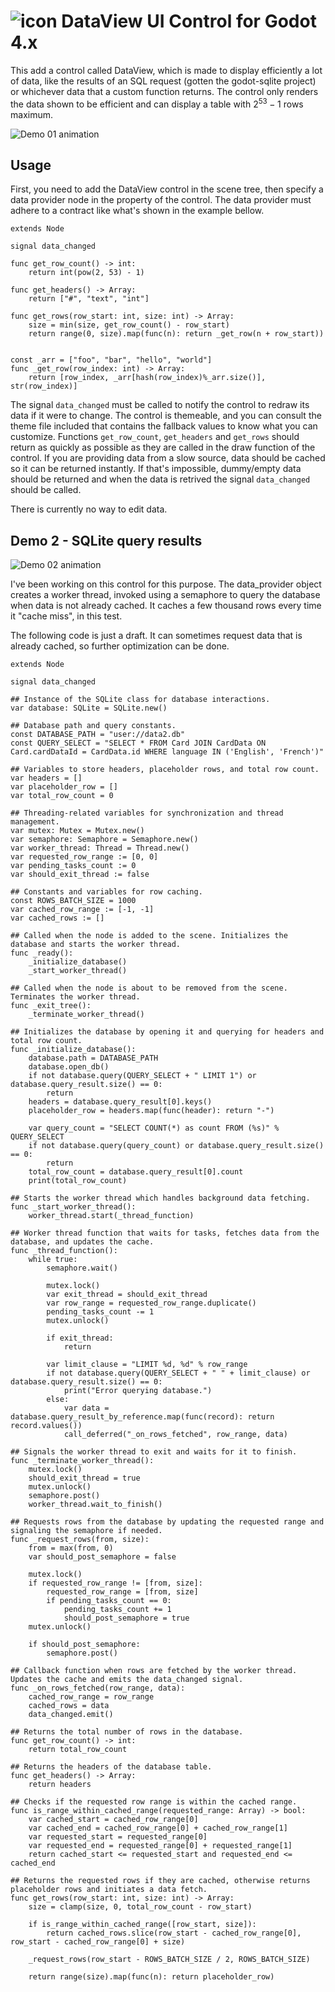 # ![icon](addons/godot-dataview/_imgs/icon-64x64.png) DataView UI Control for Godot 4.x
This add a control called DataView, which is made to display efficiently a lot of data, like the results of an SQL request (gotten the godot-sqlite project) or whichever data that a custom function returns.
The control only renders the data shown to be efficient and can display a table with $`2^{53} - 1`$ rows maximum.

![Demo 01 animation](addons/godot-dataview/_imgs/demo01.gif)

## Usage
First, you need to add the DataView control in the scene tree, then specify a data provider node in the property of the control.
The data provider must adhere to a contract like what's shown in the example bellow.
```gdscript
extends Node

signal data_changed

func get_row_count() -> int:
	return int(pow(2, 53) - 1)

func get_headers() -> Array:
	return ["#", "text", "int"]

func get_rows(row_start: int, size: int) -> Array:
	size = min(size, get_row_count() - row_start)
	return range(0, size).map(func(n): return _get_row(n + row_start))


const _arr = ["foo", "bar", "hello", "world"]
func _get_row(row_index: int) -> Array:
	return [row_index, _arr[hash(row_index)%_arr.size()], str(row_index)]
```
The signal `data_changed` must be called to notify the control to redraw its data if it were to change.
The control is themeable, and you can consult the theme file included that contains the fallback values to know what you can customize.
Functions `get_row_count`, `get_headers` and `get_rows` should return as quickly as possible as they are called in the draw function of the control.
If you are providing data from a slow source, data should be cached so it can be returned instantly. If that's impossible, dummy/empty data should be returned and when the data is retrived the signal `data_changed` should be called.

There is currently no way to edit data.

## Demo 2 - SQLite query results

![Demo 02 animation](addons/godot-dataview/_imgs/demo02.gif)

I've been working on this control for this purpose. The data_provider object creates a worker thread, invoked using a semaphore to query the database when data is not already cached.
It caches a few thousand rows every time it "cache miss", in this test. 

The following code is just a draft. It can sometimes request data that is already cached, so further optimization can be done.

```gdscript
extends Node

signal data_changed

## Instance of the SQLite class for database interactions.
var database: SQLite = SQLite.new()

## Database path and query constants.
const DATABASE_PATH = "user://data2.db"
const QUERY_SELECT = "SELECT * FROM Card JOIN CardData ON Card.cardDataId = CardData.id WHERE language IN ('English', 'French')"

## Variables to store headers, placeholder rows, and total row count.
var headers = []
var placeholder_row = []
var total_row_count = 0

## Threading-related variables for synchronization and thread management.
var mutex: Mutex = Mutex.new()
var semaphore: Semaphore = Semaphore.new()
var worker_thread: Thread = Thread.new()
var requested_row_range := [0, 0]
var pending_tasks_count := 0
var should_exit_thread := false

## Constants and variables for row caching.
const ROWS_BATCH_SIZE = 1000
var cached_row_range := [-1, -1]
var cached_rows := []

## Called when the node is added to the scene. Initializes the database and starts the worker thread.
func _ready():
	_initialize_database()
	_start_worker_thread()

## Called when the node is about to be removed from the scene. Terminates the worker thread.
func _exit_tree():
	_terminate_worker_thread()

## Initializes the database by opening it and querying for headers and total row count.
func _initialize_database():
	database.path = DATABASE_PATH
	database.open_db()
	if not database.query(QUERY_SELECT + " LIMIT 1") or database.query_result.size() == 0:
		return
	headers = database.query_result[0].keys()
	placeholder_row = headers.map(func(header): return "-")
	
	var query_count = "SELECT COUNT(*) as count FROM (%s)" % QUERY_SELECT
	if not database.query(query_count) or database.query_result.size() == 0:
		return
	total_row_count = database.query_result[0].count
	print(total_row_count)

## Starts the worker thread which handles background data fetching.
func _start_worker_thread():
	worker_thread.start(_thread_function)

## Worker thread function that waits for tasks, fetches data from the database, and updates the cache.
func _thread_function():
	while true:
		semaphore.wait()
		
		mutex.lock()
		var exit_thread = should_exit_thread
		var row_range = requested_row_range.duplicate()
		pending_tasks_count -= 1
		mutex.unlock()
		
		if exit_thread:
			return
		
		var limit_clause = "LIMIT %d, %d" % row_range
		if not database.query(QUERY_SELECT + " " + limit_clause) or database.query_result.size() == 0:
			print("Error querying database.")
		else:
			var data = database.query_result_by_reference.map(func(record): return record.values())
			call_deferred("_on_rows_fetched", row_range, data)

## Signals the worker thread to exit and waits for it to finish.
func _terminate_worker_thread():
	mutex.lock()
	should_exit_thread = true
	mutex.unlock()
	semaphore.post()
	worker_thread.wait_to_finish()

## Requests rows from the database by updating the requested range and signaling the semaphore if needed.
func _request_rows(from, size):
	from = max(from, 0)
	var should_post_semaphore = false
	
	mutex.lock()
	if requested_row_range != [from, size]:
		requested_row_range = [from, size]
		if pending_tasks_count == 0:
			pending_tasks_count += 1
			should_post_semaphore = true
	mutex.unlock()
	
	if should_post_semaphore:
		semaphore.post()

## Callback function when rows are fetched by the worker thread. Updates the cache and emits the data_changed signal.
func _on_rows_fetched(row_range, data):
	cached_row_range = row_range
	cached_rows = data
	data_changed.emit()

## Returns the total number of rows in the database.
func get_row_count() -> int:
	return total_row_count

## Returns the headers of the database table.
func get_headers() -> Array:
	return headers

## Checks if the requested row range is within the cached range.
func is_range_within_cached_range(requested_range: Array) -> bool:
	var cached_start = cached_row_range[0]
	var cached_end = cached_row_range[0] + cached_row_range[1]
	var requested_start = requested_range[0]
	var requested_end = requested_range[0] + requested_range[1]
	return cached_start <= requested_start and requested_end <= cached_end

## Returns the requested rows if they are cached, otherwise returns placeholder rows and initiates a data fetch.
func get_rows(row_start: int, size: int) -> Array:
	size = clamp(size, 0, total_row_count - row_start)
	
	if is_range_within_cached_range([row_start, size]):
		return cached_rows.slice(row_start - cached_row_range[0], row_start - cached_row_range[0] + size)
	
	_request_rows(row_start - ROWS_BATCH_SIZE / 2, ROWS_BATCH_SIZE)
	
	return range(size).map(func(n): return placeholder_row)
```


